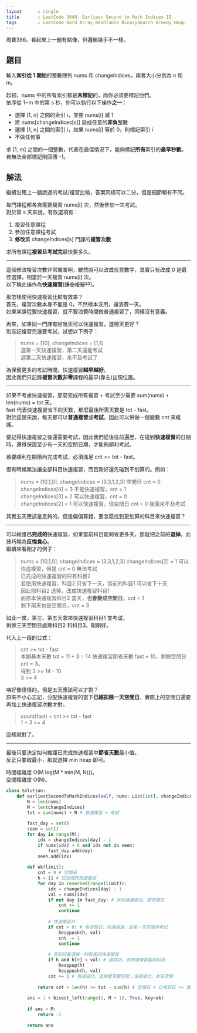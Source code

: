 ```yaml
---
layout      : single
title       : LeetCode 3049. Earliest Second to Mark Indices II
tags        : LeetCode Hard Array HashTable BinarySearch Greedy Heap
---
```

周賽386。看起來上一題有點像，但邏輯幾乎不一樣。  

## 題目

輸入**索引從 1 開始**的整數陣列 nums 和 changeIndices，兩者大小分別為 n 和 m。  

起初，nums 中的所有索引都是**未標記**的，而你必須要標記他們。  
依序從 1\~m 中的第 s 秒，你可以執行以下操作**之一**：  

- 選擇 [1, n] 之間的索引 i，並使 nums[i] 減 1  
- 將 nums[changeIndices[s]] 設成任意的**非負**整數  
- 選擇 [1, n] 之間的索引 i，如果 nums[i] 等於 0，則標記索引 i
- 不做任何事  

求 [1, m] 之間的一個整數，代表在最佳情況下，能夠標記**所有**索引的**最早秒數**。若無法全部標記則回傳 -1。  

## 解法

繼續沿用上一題說過的考試/複習比喻，答案同樣可以二分，但是細節稍有不同。  

每門課程都各自需要複習 nums[i] 次，然後參加一次考試。  
對於第 s 天來說，有效選項有：  

1. 複習任意課程  
2. 參加任意課程考試  
3. **修改**第 changeIndices[s] 門課的**複習次數**  

求所有課程**複習且考試完**最快要多久。  

---

這個修改複習次數非常厲害啊，雖然說可以改成任意數字，其實只有改成 0 是最佳選擇，相當於一天複習 nums[i] 次。  
以下稱此操作為**快速複習**(~~課金複習??~~)。  

那怎樣使用快速複習比較有效率？  
首先，複習次數本身不能是 0，不然根本沒用，還浪費一天。  
如果某課程要快速複習，就不要浪費時間做普通複習了，同樣沒有意義。  

再來，如果同一門課有好幾天可以快速複習，選哪天更好？  
別忘記複習完還要考試，試想以下例子：  
> nums = [10], changeIndices = [1,1]  
> 選第一天快速複習，第二天還能考試  
> 選第二天快速複習，來不及考試了  

為保留更多的考試時間，快速複習**越早越好**。  
因此我們只記錄**複習次數非零**課程的最早(靠左)出現位置。  

---

如果不考慮快速複習，那麼完成所有複習 + 考試至少需要 sum(nums) + len(nums) = tot 天。  
fast 代表快速複習省下的天數，那麼最後所需天數是 tot - fast。  
對於這題來說，每天都可以**普通複習**或**考試**，因此可以併做一個變數 cnt 來維護。  

要記得快速複習之後還需要考試，因此我們從後往前遍歷，在碰到**快速複習**的日期時，還得保證至少有一天的空閒日期，才能夠順利考試。  

若要順利在期限內完成考試，必須滿足 cnt >= tot - fast。  

但有時候無法讓全部科目快速複習，而且剛好還先碰到不划算的。例如：  
> nums = [10,1,0], changeIndices = [3,3,1,2,3]
> 空閒日 cnt = 0
> changeIndices[4] = 3 不是快速複習，cnt = 1  
> changeIndices[3] = 2 可以快速複習，cnt = 0  
> changeIndices[2] = 1 可以快速複習，但空閒日 cnt = 0 後面來不及考試  

其實五天應該是足夠的，但是偏偏算錯，要怎麼找到更划算的科目來快速複習？  

---

可以維護**已完成的**快速複習，如果當前科目能夠省更多天，那就把之前的**退掉**。此技巧稱為**反悔貪心**。  
繼續來看剛才的例子：  
> nums = [10,1,0], changeIndices = [3,3,1,2,3]
> changeIndices[2] = 1 可以快速複習，但是 cnt = 0 無法考試  
> 已完成的快速複習的只有科目2  
> 若使用快速複習，科目2 只省下一天，當前的科目1 可以省下十天  
> 因此把科目2 退掉，改成快速複習科目1  
> 而原本快速複習科目2 當天，**也會變成空閒日**。cnt = 1  
> 剩下兩天也是空閒日，cnt = 3

如此一來，第三、第五天拿來快速複習科目1 並考試。  
剩餘三天空閒日處理科目2 和科目3，剛剛好。  

代入上一段的公式：  
> cnt >= tot - fast  
> 本題基本天數 tot = 11 + 3 = 14
> 快速複習節省天數 fast = 10，剩餘空閒日 cnt = 3。  
> 得到 3 >= 14 - 10  
> 3 >= 4  

咦好像怪怪的，但是五天應該可以才對？  
原來不小心忘記，分配快速複習的當下**已經扣除一天空閒日**，實際上的空閒日還要再加上快速複習次數才對。  
> count(fast) + cnt >= tot - fast  
> 1 + 3 >= 4  

這樣就對了。  

---

最後只要決定如何維護已完成快速複習中**節省天數**最小值。  
反正只要取最小，那就選擇 min heap 即可。  

時間複雜度 O(M log(M \* min(M, N)))。  
空間複雜度 O(N)。  

```python
class Solution:
    def earliestSecondToMarkIndices(self, nums: List[int], changeIndices: List[int]) -> int:
        N = len(nums)
        M = len(changeIndices)
        tot = sum(nums) + N # 普通複習 + 考試
        
        fast_day = set()
        seen = set()
        for day in range(M):
            idx = changeIndices[day] - 1
            if nums[idx] > 0 and idx not in seen:
                fast_day.add(day)
            seen.add(idx)
            
        def ok(limit):
            cnt = 0 # 空閒日
            h = [] # 已完成的快速複習
            for day in reversed(range(limit)):
                idx = changeIndices[day] - 1
                val = nums[idx]
                if not day in fast_day: # 非快速複習日，即空閒日  
                    cnt += 1
                    continue
                
                # 快速複習日
                if cnt > 0: # 有空閒日，快速複習，並拿一天空閒來考試
                    heappush(h, val)
                    cnt -= 1 
                    continue
                    
                # 否則試著退掉一科較差的快速複習
                if h and h[0] < val: # 退成功，改快速複習當前科目
                    heappop(h)
                    heappush(h, val)
                cnt += 1 # 有退成功，退掉當天變空閒；沒退成功，本日空閒
                    
            return cnt + len(h) >= tot - sum(h) # 空閒日 + 已考試日 >= 基本天數 - 已省天數
            
        ans = 1 + bisect_left(range(1, M + 1), True, key=ok)
        
        if ans > M:
            return -1
        
        return ans
```
